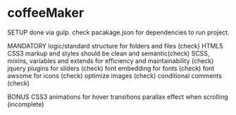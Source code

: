 # coffeeMaker
SETUP
done via gulp. check pacakage.json for dependencies to run project.

MANDATORY
logic/standard structure for folders and files (check)
HTML5 CSS3 markup and styles should be clean and semantic(check)
SCSS, mixins, variables and extends for efficiency and maintainability (check)
jquery plugins for sliders (check)
font embedding for fonts (check)
font awsome for icons (check)
optimize images (check)
conditional comments (check)

BONUS
CSS3 animations for hover transitions
parallax effect when scrolling (incomplete)
